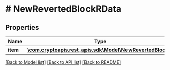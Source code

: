 # # NewRevertedBlockRData

## Properties

Name | Type | Description | Notes
------------ | ------------- | ------------- | -------------
**item** | [**\com.cryptoapis.rest_apis.sdk\Model\NewRevertedBlockRI**](NewRevertedBlockRI.md) |  |

[[Back to Model list]](../../README.md#models) [[Back to API list]](../../README.md#endpoints) [[Back to README]](../../README.md)
